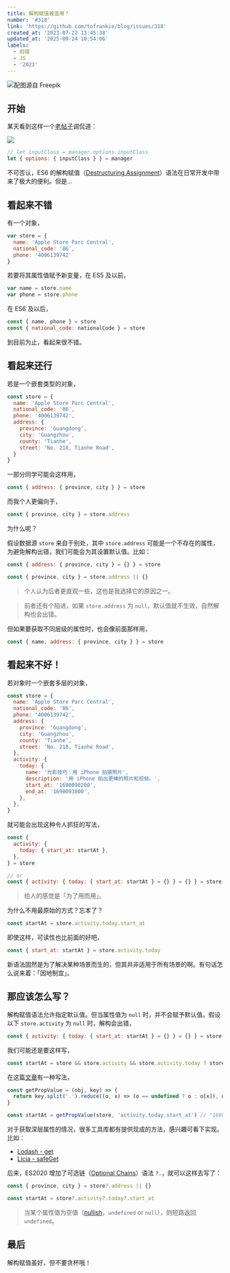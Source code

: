```yaml
---
title: 解构赋值被滥用？
number: '#318'
link: 'https://github.com/tofrankie/blog/issues/318'
created_at: '2023-07-22 13:45:38'
updated_at: '2025-09-24 10:54:06'
labels:
  - 前端
  - JS
  - '2023'
---
```


![配图源自 Freepik](https://cdn.jsdelivr.net/gh/tofrankie/blog@main/images/2023/7/1690014631503.jpg)

## 开始

某天看到这样一个[老帖子](https://twitter.com/WickyNilliams/status/798497274653503488)调侃道：

![](https://cdn.jsdelivr.net/gh/tofrankie/blog@main/images/2023/7/1690013919412.png)

```js
// let inputClass = manager.options.inputClass
let { options: { inputClass } } = manager
```

不可否认，ES6 的解构赋值（[Destructuring Assignment](https://tc39.es/ecma262/multipage/ecmascript-language-expressions.html#sec-destructuring-assignment)）语法在日常开发中带来了极大的便利。但是...

## 看起来不错

有一个对象，

```js
var store = {
  name: 'Apple Store Parc Central',
  national_code: '86',
  phone: '4006139742'
}
```

若要将其属性值赋予新变量，在 ES5 及以前，

```js
var name = store.name
var phone = store.phone
```

在 ES6 及以后，

```js
const { name, phone } = store
const { national_code: nationalCode } = store
```

到目前为止，看起来很不错。

## 看起来还行

若是一个嵌套类型的对象，

```js
const store = {
  name: 'Apple Store Parc Central',
  national_code: '86',
  phone: '4006139742',
  address: {
    province: 'Guangdong',
    city: 'Guangzhou',
    county: 'Tianhe',
    street: 'No. 218, Tianhe Road',
  }
}
```

一部分同学可能会这样用，

```js
const { address: { province, city } } = store
```

而我个人更偏向于，

```js
const { province, city } = store.address
```

为什么呢？

假设数据源 `store` 来自于别处，其中 `store.address` 可能是一个不存在的属性，为避免解构出错，我们可能会为其设置默认值。比如：

```js
const { address: { province, city } = {} } = store

const { province, city } = store.address || {}
```

> 个人认为后者更直观一些，这也是我选择它的原因之一。

> 前者还有个陷进，如果 `store.address` 为 `null`，默认值就不生效，自然解构也会出错。

但如果要获取不同层级的属性时，也会像前面那样用，

```js
const { name, address: { province, city } } = store
```

## 看起来不好！

若对象时一个嵌套多层的对象，

```js
const store = {
  name: 'Apple Store Parc Central',
  national_code: '86',
  phone: '4006139742',
  address: {
    province: 'Guangdong',
    city: 'Guangzhou',
    county: 'Tianhe',
    street: 'No. 218, Tianhe Road',
  },
  activity: {
    today: {
      name: '光影技巧：用 iPhone 拍摄照片',
      description: '用 iPhone 拍出更棒的照片和视频。',
      start_at: '1690090200',
      end_at: '1690093800',
    },
  },
}
```

就可能会出现这种令人抓狂的写法，

```js
const {
  activity: {
    today: { start_at: startAt },
  },
} = store

// or
const { activity: { today: { start_at: startAt } = {} } = {} } = store
```

> 给人的感觉是「为了用而用」。

为什么不用最原始的方式？忘本了？

```js
const startAt = store.activity.today.start_at
```

即使这样，可读性也比前面的好吧，

```js
const { start_at: startAt } = store.activity.today
```

新语法固然是为了解决某种场景而生的，但其并非适用于所有场景的啊。有句话怎么说来着：「因地制宜」。

## 那应该怎么写？

解构赋值语法允许指定默认值。但当属性值为 `null` 时，并不会赋予默认值。假设以下 `store.activity` 为 `null` 时，解构会出错，

```js
const { activity: { today: { start_at: startAt } = {} } = {} } = store
```

我们可能还是要这样写，

```js
const startAt = store && store.activity && store.activity.today ? store.activity.today.start_at : undefined
```

在这篇[文章](https://crunchtech.medium.com/object-destructuring-best-practice-in-javascript-9c8794699a0d)有一种写法，

```js
const getPropValue = (obj, key) => {
  return key.split('.').reduce((o, x) => (o == undefined ? o : o[x]), obj)
}

const startAt = getPropValue(store, 'activity.today.start_at') // "1690090200"
```

对于获取深层属性的情况，很多工具库都有提供现成的方法，感兴趣可看下实现。比如：

- [Lodash - get](https://lodash.com/docs/4.17.15#get)
- [Licia - safeGet](https://licia.liriliri.io/docs.html#safeget)

后来，ES2020 增加了可选链（[Optional Chains](https://tc39.es/ecma262/multipage/ecmascript-language-expressions.html#sec-optional-chains)）语法 `?.`，就可以这样去写了：

```js
const { province, city } = store?.address || {}

const startAt = store?.activity?.today?.start_at
```

> 当某个属性值为空值（[nullish](https://developer.mozilla.org/zh-CN/docs/Glossary/Nullish)，`undefined` or `null`），则短路返回 `undefined`。

## 最后

解构赋值虽好，但不要贪杯哦！

<!--

## References

- [Object destructuring best practice in Javascript](https://crunchtech.medium.com/object-destructuring-best-practice-in-javascript-9c8794699a0d)
- [Write Clean Code Using JavaScript Object Destructuring](https://betterprogramming.pub/write-clean-code-using-javascript-object-destructuring-3551302130e7)

-->
